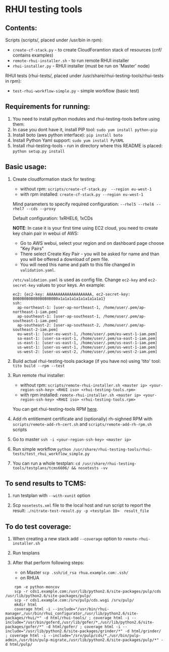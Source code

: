 RHUI testing tools
==================

Contents:
--------
Scripts (scripts/, placed under /usr/bin in rpm):

   * `create-cf-stack.py` - to create CloudForamtion stack of resources (cnf/ contains examples)
   * `remote-rhui-installer.sh` - to run remote RHUI installer
   * `rhui-installer.py` - RHUI installer (must be run on 'Master' node)

RHUI tests (rhui-tests/, placed under /usr/share/rhui-testing-tools/rhui-tests in rpm):

   * `test-rhui-workflow-simple.py` - simple workflow (basic test)

Requirements for running:
------------------------
1. You need to install python modules and rhui-testing-tools before using them:
2. In case you dont have it, install PIP tool: `sudo yum install python-pip`
3. Install boto (aws python interface): `pip install boto`
4. Install Python Yaml support: `sudo yum install PyYAML`
5. Install rhui-testing-tools - run in directory where this README is placed: `python setup.py install`

Basic usage:
-----------
1. Create cloudformation stack for testing:
    * without rpm: `scripts/create-cf-stack.py  --region eu-west-1`
    * with rpm installed: `create-cf-stack.py --region eu-west-1`

    Mind parameters to specify required configuration: `--rhel5 --rhel6 --rhel7 --cds --proxy`

    Default configuration: 1xRHEL6, 1xCDs
    
    **NOTE**: In case it is your first time using EC2 cloud, you need to create key chain pair in webui of AWS:
    * Go to AWS webui, select your region and on dashboard page choose "Key Pairs"
    * There select Create Key Pair - you will be asked for name and than you will be offered a download of pem file.
    * You will need this name and path to this file changed in `validation.yaml`.

    `/etc/validation.yaml` is used as config file. Change `ec2-key` and `ec2-secret-key` values to your keys. An example:
    ```
    ec2: {ec2-key: AAAAAAAAAAAAAAAAAAAA, ec2-secret-key: B0B0B0B0B0B0B0B0B0B0a1a1a1a1a1a1a1a1a1a1}
    ssh:
      ap-northeast-1: [user-ap-northeast-1, /home/user/.pem/ap-northeast-1-iam.pem]
      ap-southeast-1: [user-ap-southeast-1, /home/user/.pem/ap-southeast-1-iam.pem]
      ap-southeast-2: [user-ap-southeast-2, /home/user/.pem/ap-southeast-2-iam.pem]
      eu-west-1: [user-eu-west-1, /home/user/.pem/eu-west-1-iam.pem]
      sa-east-1: [user-sa-east-1, /home/user/.pem/sa-east-1-iam.pem]
      us-east-1: [user-us-east-1, /home/user/.pem/us-east-1-iam.pem]
      us-west-1: [user-us-west-1, /home/user/.pem/us-west-1-iam.pem]
      us-west-2: [user-us-west-2, /home/user/.pem/us-west-2-iam.pem]
    ```

2. Build actual rhui-testing-tools package (if you have no) using 'tito' tool: `tito build --rpm --test`

3. Run remote rhui installer:

    * without rpm: `scripts/remote-rhui-installer.sh <master ip> <your-region-ssh-key> <RHUI iso> <rhui-testing-tools.rpm>`
    * with rpm installed: `remote-rhui-installer.sh <master ip> <your-region-ssh-key> <RHUI iso> <rhui-testing-tools.rpm>`

    You can get rhui-testing-tools RPM [here](https://rhuiqerpm.s3.amazonaws.com/index.html).

4. Add rh entitlement certificate and (optionally) rh-sighned RPM with `scripts/remote-add-rh-cert.sh` and `scripts/remote-add-rh-rpm.sh` scripts

5. Go to master `ssh -i <your-region-ssh-key> <master ip>`

6. Run simple workflow `python /usr/share/rhui-testing-tools/rhui-tests/test_rhui_workflow_simple.py`

7. You can run a whole testplan: `cd /usr/share/rhui-testing-tools/testplans/tcms6606/ && nosetests -vv`


To send results to TCMS:
-----------------------
1. run testplan with `--with-xunit` option

2. Scp `nosetests.xml` file to the local host and run script to report the result: `./nitrate-test-result.py -p <testplan ID>  result_file`


To do test coverage:
-------------------
1. When creating a new stack add `--coverage` option to `remote-rhui-installer.sh`

2. Run tesplans

3. After that perform following steps:

   * on Master `scp .ssh/id_rsa rhua.example.com:.ssh/`
   * on RHUA
```
    rpm -e python-moncov
    scp -r cds1.example.com:/usr/lib/python2.6/site-packages/pulp/cds /usr/lib/python2.6/site-packages/pulp/
    scp -r cds1.example.com:/srv/pulp/cds.wsgi /srv/pulp/
    mkdir html
    coverage html -i --include="/usr/bin/rhui-manager,/usr/bin/rhui_configurator,/usr/lib/python2.6/site-packages/rhui/*" -d html/rhui-tools/ ; coverage html -i --include="/usr/bin/goferd,/usr/lib/gofer/*,/usr/lib/python2.6/site-packages/gofer/*" -d html/gofer/ ; coverage html -i --include="/usr/lib/python2.6/site-packages/grinder/*" -d html/grinder/ ; coverage html -i --include="/srv/pulp/cds/*,/usr/bin/pulp-admin,/usr/bin/pulp-migrate,/usr/lib/python2.6/site-packages/pulp/*" -d html/pulp/
```
